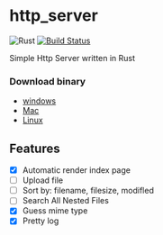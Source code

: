 # http_server

![Rust](https://github.com/its-ash/http_server/workflows/Rust/badge.svg) [![Build Status](https://travis-ci.org/its-ash/http_server.svg?branch=master)](https://travis-ci.org/its-ash/http_server)

Simple Http Server written in Rust 



### Download binary

- [windows](https://github.com/its-ash/http_server/releases/tag/windows)
- [Mac](https://github.com/its-ash/http_server/releases/tag/os-x)
- [Linux](https://github.com/its-ash/http_server/releases/tag/linux)

## Features



- [x] Automatic render index page
- [ ] Upload file
- [ ] Sort by: filename, filesize, modifled
- [ ] Search All Nested Files
- [x] Guess mime type
- [x] Pretty log